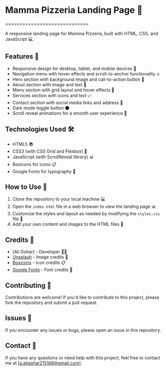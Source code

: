 # Mamma Pizzeria Landing Page 🍕
=============================

A responsive landing page for Mamma Pizzeria, built with HTML, CSS, and JavaScript 💻.

## Features 🎉

* Responsive design for desktop, tablet, and mobile devices 📱
* Navigation menu with hover effects and scroll-to-anchor functionality 🔝
* Hero section with background image and call-to-action button 📸
* About section with image and text 📄
* Menu section with grid layout and hover effects 🍴
* Services section with icons and text 📈
* Contact section with social media links and address 📲
* Dark mode toggle button 🌑
* Scroll reveal animations for a smooth user experience 🎥

## Technologies Used 🛠️

* HTML5 📚
* CSS3 (with CSS Grid and Flexbox) 💼
* JavaScript (with ScrollReveal library) 📊
* Boxicons for icons 📋
* Google Fonts for typography 📝

## How to Use 🤔

1. Clone the repository to your local machine 💻
2. Open the `index.html` file in a web browser to view the landing page 📊
3. Customize the styles and layout as needed by modifying the `styles.css` file 🎨
4. Add your own content and images to the HTML files 📁

## Credits 🙏

* [Ali Gohar] - Developer 👨‍💻
* [Unsplash](https://unsplash.com/) - Image credits 📸
* [Boxicons](https://boxicons.com/) - Icon credits 📋
* [Google Fonts](https://fonts.google.com/) - Font credits 📝

## Contributing 🤝

Contributions are welcome! If you'd like to contribute to this project, please fork the repository and submit a pull request.

## Issues 🚨

If you encounter any issues or bugs, please open an issue in this repository.

## Contact 📲

If you have any questions or need help with this project, feel free to contact me at [a.aligohar215168@gmail.com].
